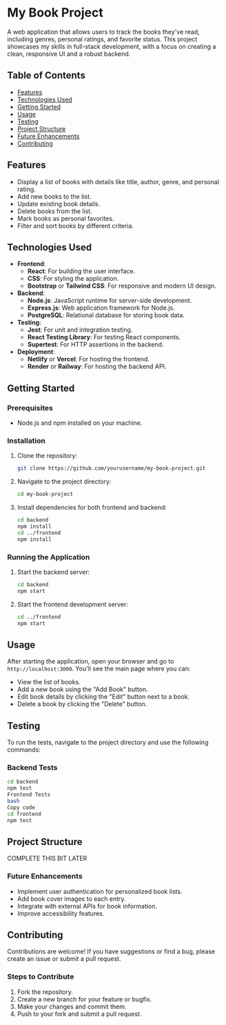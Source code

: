 # My Book Project

A web application that allows users to track the books they've read, including genres, personal ratings, and favorite status. This project showcases my skills in full-stack development, with a focus on creating a clean, responsive UI and a robust backend.

## Table of Contents
- [Features](#features)
- [Technologies Used](#technologies-used)
- [Getting Started](#getting-started)
- [Usage](#usage)
- [Testing](#testing)
- [Project Structure](#project-structure)
- [Future Enhancements](#future-enhancements)
- [Contributing](#contributing)

## Features
- Display a list of books with details like title, author, genre, and personal rating.
- Add new books to the list.
- Update existing book details.
- Delete books from the list.
- Mark books as personal favorites.
- Filter and sort books by different criteria.

## Technologies Used
- **Frontend**: 
  - **React**: For building the user interface.
  - **CSS**: For styling the application.
  - **Bootstrap** or **Tailwind CSS**: For responsive and modern UI design.
- **Backend**: 
  - **Node.js**: JavaScript runtime for server-side development.
  - **Express.js**: Web application framework for Node.js.
  - **PostgreSQL**: Relational database for storing book data. 
- **Testing**: 
  - **Jest**: For unit and integration testing.
  - **React Testing Library**: For testing React components.
  - **Supertest**: For HTTP assertions in the backend.
- **Deployment**: 
  - **Netlify** or **Vercel**: For hosting the frontend.
  - **Render** or **Railway**: For hosting the backend API.

## Getting Started

### Prerequisites
- Node.js and npm installed on your machine.

### Installation
1. Clone the repository:
    ```bash
    git clone https://github.com/yourusername/my-book-project.git
    ```
2. Navigate to the project directory:
    ```bash
    cd my-book-project
    ```
3. Install dependencies for both frontend and backend:
    ```bash
    cd backend
    npm install
    cd ../frontend
    npm install
    ```

### Running the Application
1. Start the backend server:
    ```bash
    cd backend
    npm start
    ```
2. Start the frontend development server:
    ```bash
    cd ../frontend
    npm start
    ```

## Usage

After starting the application, open your browser and go to `http://localhost:3000`. You'll see the main page where you can:
- View the list of books.
- Add a new book using the "Add Book" button.
- Edit book details by clicking the "Edit" button next to a book.
- Delete a book by clicking the "Delete" button.

## Testing

To run the tests, navigate to the project directory and use the following commands:

### Backend Tests
```bash
cd backend
npm test
Frontend Tests
bash
Copy code
cd frontend
npm test
```

## Project Structure

COMPLETE THIS BIT LATER


### Future Enhancements
- Implement user authentication for personalized book lists.
- Add book cover images to each entry.
- Integrate with external APIs for book information.
- Improve accessibility features.

## Contributing

Contributions are welcome! If you have suggestions or find a bug, please create an issue or submit a pull request.

### Steps to Contribute
1. Fork the repository.
2. Create a new branch for your feature or bugfix.
3. Make your changes and commit them.
4. Push to your fork and submit a pull request.



